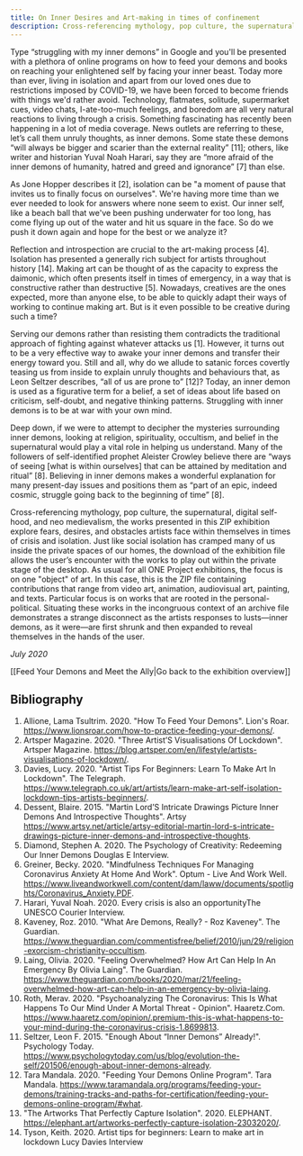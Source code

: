 ```yaml
---
title: On Inner Desires and Art-making in times of confinement
description: Cross-referencing mythology, pop culture, the supernatural, digital self-hood, and neo medievalism, the works presented in this ZIP exhibition explore fears, desires, and obstacles artists face within themselves in times of crisis and isolation.
---
```

Type “struggling with my inner demons” in Google and you'll be presented with a plethora of online programs on how to feed your demons and books on reaching your enlightened self by facing your inner beast. Today more than ever, living in isolation and apart from our loved ones due to restrictions imposed by COVID-19, we have been forced to become friends with things we'd rather avoid. Technology, flatmates, solitude, supermarket cues, video chats, I-ate-too-much feelings, and boredom are all very natural reactions to living through a crisis. Something fascinating has recently been happening in a lot of media coverage. News outlets are referring to these, let’s call them unruly thoughts, as inner demons. Some state these demons “will always be bigger and scarier than the external reality” [11]; others, like writer and historian Yuval Noah Harari, say they are “more afraid of the inner demons of humanity, hatred and greed and ignorance” [7] than else. 

As Jone Hopper describes it [2], isolation can be "a moment of pause that invites us to finally focus on ourselves". We're having more time than we ever needed to look for answers where none seem to exist. Our inner self, like a beach ball that we've been pushing underwater for too long, has come flying up out of the water and hit us square in the face. So do we push it down again and hope for the best or we analyze it? 

Reflection and introspection are crucial to the art-making process [4]. Isolation has presented a generally rich subject for artists throughout history [14]. Making art can be thought of as the capacity to express the daimonic, which often presents itself in times of emergency, in a way that is constructive rather than destructive [5]. Nowadays, creatives are the ones expected, more than anyone else, to be able to quickly adapt their ways of working to continue making art. But is it even possible to be creative during such a time?

Serving our demons rather than resisting them contradicts the traditional approach of fighting against whatever attacks us [1]. However, it turns out to be a very effective way to awake your inner demons and transfer their energy toward you. Still and all, why do we allude to satanic forces covertly teasing us from inside to explain unruly thoughts and behaviours that, as Leon Seltzer describes, “all of us are prone to” [12]? Today, an inner demon is used as a figurative term for a belief, a set of ideas about life based on criticism, self-doubt, and negative thinking patterns. Struggling with inner demons is to be at war with your own mind. 

Deep down, if we were to attempt to decipher the mysteries surrounding inner demons, looking at religion, spirituality, occultism, and belief in the supernatural would play a vital role in helping us understand. Many of the followers of self-identified prophet Aleister Crowley believe there are “ways of seeing [what is within ourselves] that can be attained by meditation and ritual” [8]. Believing in inner demons makes a wonderful explanation for many present-day issues and positions them as “part of an epic, indeed cosmic, struggle going back to the beginning of time” [8]. 

Cross-referencing mythology, pop culture, the supernatural, digital self-hood, and neo medievalism, the works presented in this ZIP exhibition explore fears, desires, and obstacles artists face within themselves in times of crisis and isolation. Just like social isolation has cramped many of us inside the private spaces of our homes, the download of the exhibition file allows the user’s encounter with the works to play out within the private stage of the desktop. As usual for all ONE Project exhibitions, the focus is on one "object" of art. In this case, this is the ZIP file containing contributions that range from video art, animation, audiovisual art, painting, and texts. Particular focus is on works that are rooted in the personal-political. Situating these works in the incongruous context of an archive file demonstrates a strange disconnect as the artists responses to lusts—inner demons, as it were—are first shrunk and then expanded to reveal themselves in the hands of the user. 

_July 2020_

[[Feed Your Demons and Meet the Ally|Go back to the exhibition overview]]

## Bibliography

1. Allione, Lama Tsultrim. 2020. "How To Feed Your Demons". Lion's Roar. https://www.lionsroar.com/how-to-practice-feeding-your-demons/.     
2. Artsper Magazine. 2020. "Three Artist’S Visualisations Of Lockdown". Artsper Magazine. https://blog.artsper.com/en/lifestyle/artists-visualisations-of-lockdown/.  
3. Davies, Lucy. 2020. "Artist Tips For Beginners: Learn To Make Art In Lockdown". The Telegraph. https://www.telegraph.co.uk/art/artists/learn-make-art-self-isolation-lockdown-tips-artists-beginners/.      
4. Dessent, Blaire. 2015. "Martin Lord’S Intricate Drawings Picture Inner Demons And Introspective Thoughts". Artsy https://www.artsy.net/article/artsy-editorial-martin-lord-s-intricate-drawings-picture-inner-demons-and-introspective-thoughts.
5. Diamond, Stephen A. 2020. The Psychology of Creativity: Redeeming Our Inner Demons Douglas E Interview.      
6. Greiner, Becky. 2020. "Mindfulness Techniques For Managing Coronavirus Anxiety At Home And Work". Optum - Live And Work Well. https://www.liveandworkwell.com/content/dam/laww/documents/spotlights/Coronavirus_Anxiety.PDF.
7. Harari, Yuval Noah. 2020. Every crisis is also an opportunityThe UNESCO Courier Interview.
8. Kaveney, Roz. 2010. "What Are Demons, Really? - Roz Kaveney". The Guardian. https://www.theguardian.com/commentisfree/belief/2010/jun/29/religion-exorcism-christianity-occultism.      
10. Laing, Olivia. 2020. "Feeling Overwhelmed? How Art Can Help In An Emergency By Olivia Laing". The Guardian. https://www.theguardian.com/books/2020/mar/21/feeling-overwhelmed-how-art-can-help-in-an-emergency-by-olivia-laing.       
11. Roth, Merav. 2020. "Psychoanalyzing The Coronavirus: This Is What Happens To Our Mind Under A Mortal Threat - Opinion". Haaretz.Com. https://www.haaretz.com/opinion/.premium-this-is-what-happens-to-your-mind-during-the-coronavirus-crisis-1.8699813.       
12. Seltzer, Leon F. 2015. "Enough About “Inner Demons” Already!". Psychology Today. https://www.psychologytoday.com/us/blog/evolution-the-self/201506/enough-about-inner-demons-already. 
13. Tara Mandala. 2020. "Feeding Your Demons Online Program". Tara Mandala. https://www.taramandala.org/programs/feeding-your-demons/training-tracks-and-paths-for-certification/feeding-your-demons-online-program/#what.
14. "The Artworks That Perfectly Capture Isolation". 2020. ELEPHANT. https://elephant.art/artworks-perfectly-capture-isolation-23032020/.
15. Tyson, Keith. 2020. Artist tips for beginners: Learn to make art in lockdown Lucy Davies Interview